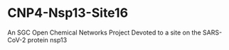 # CNP4-Nsp13-Site16
An SGC Open Chemical Networks Project Devoted to a site on the SARS-CoV-2 protein nsp13
